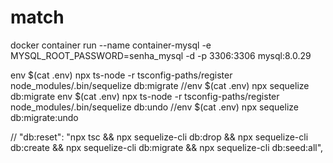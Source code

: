 # match
docker container run --name container-mysql -e MYSQL_ROOT_PASSWORD=senha_mysql -d -p 3306:3306 mysql:8.0.29

env $(cat .env) npx ts-node -r tsconfig-paths/register node_modules/.bin/sequelize db:migrate
//env $(cat .env) npx sequelize db:migrate
env $(cat .env) npx ts-node -r tsconfig-paths/register node_modules/.bin/sequelize db:undo
//env $(cat .env) npx sequelize db:migrate:undo


 // "db:reset": "npx tsc && npx sequelize-cli db:drop && npx sequelize-cli db:create && npx sequelize-cli db:migrate && npx sequelize-cli db:seed:all",
